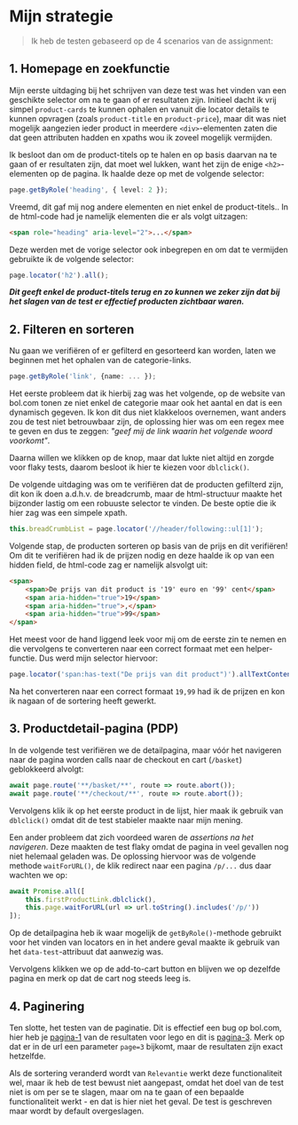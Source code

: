# Mijn strategie

> Ik heb de testen gebaseerd op de 4 scenarios van de assignment:

## 1. Homepage en zoekfunctie

Mijn eerste uitdaging bij het schrijven van deze test was het vinden van een geschikte selector om na te gaan of er resultaten zijn. Initieel dacht ik vrij simpel `product-cards` te kunnen ophalen en vanuit die locator details te kunnen opvragen (zoals `product-title` en `product-price`), maar dit was niet mogelijk aangezien ieder product in meerdere `<div>`-elementen zaten die dat geen attributen hadden en xpaths wou ik zoveel mogelijk vermijden.  

Ik besloot dan om de product-titels op te halen en op basis daarvan na te gaan of er resultaten zijn, dat moet wel lukken, want het zijn de enige `<h2>`-elementen op de pagina. Ik haalde deze op met de volgende selector:

```ts
page.getByRole('heading', { level: 2 });
```  

Vreemd, dit gaf mij nog andere elementen en niet enkel de product-titels.. In de html-code had je namelijk elementen die er als volgt uitzagen:

```html
<span role="heading" aria-level="2">...</span> 
``` 

Deze werden met de vorige selector ook inbegrepen en om dat te vermijden gebruikte ik de volgende selector:

```ts
page.locator('h2').all();
```

***Dit geeft enkel de product-titels terug en zo kunnen we zeker zijn dat bij het slagen van de test er effectief producten zichtbaar waren.***


## 2. Filteren en sorteren

Nu gaan we verifiëren of er gefilterd en gesorteerd kan worden, laten we beginnen met het ophalen van de categorie-links.

```ts
page.getByRole('link', {name: ... });
```

Het eerste probleem dat ik hierbij zag was het volgende, op de website van bol.com tonen ze niet enkel de categorie maar ook het aantal en dat is een dynamisch gegeven. Ik kon dit dus niet klakkeloos overnemen, want anders zou de test niet betrouwbaar zijn, de oplossing hier was om een regex mee te geven en dus te zeggen: *"geef mij de link waarin het volgende woord voorkomt"*.

Daarna willen we klikken op de knop, maar dat lukte niet altijd en zorgde voor flaky tests, daarom besloot ik hier te kiezen voor `dblclick()`.

De volgende uitdaging was om te verifiëren dat de producten gefilterd zijn, dit kon ik doen a.d.h.v. de breadcrumb, maar de html-structuur maakte het bijzonder lastig om een robuuste selector te vinden. De beste optie die ik hier zag was een simpele xpath.

```ts
this.breadCrumbList = page.locator('//header/following::ul[1]');
```

Volgende stap, de producten sorteren op basis van de prijs en dit verifiëren! Om dit te verifiëren had ik de prijzen nodig en deze haalde ik op van een hidden field, de html-code zag er namelijk alsvolgt uit:

```html
<span>
    <span>De prijs van dit product is '19' euro en '99' cent</span>
    <span aria-hidden="true">19</span>
    <span aria-hidden="true">,</span>
    <span aria-hidden="true">99</span>
</span>
```

Het meest voor de hand liggend leek voor mij om de eerste zin te nemen en die vervolgens te converteren naar een correct formaat met een helper-functie. Dus werd mijn selector hiervoor:

```ts
page.locator('span:has-text("De prijs van dit product")').allTextContents();
```

Na het converteren naar een correct formaat `19,99` had ik de prijzen en kon ik nagaan of de sortering heeft gewerkt. 


## 3. Productdetail-pagina (PDP)

In de volgende test verifiëren we de detailpagina, maar vóór het navigeren naar de pagina worden calls naar de checkout en cart (`/basket`) geblokkeerd alvolgt:

```ts
await page.route('**/basket/**', route => route.abort());
await page.route('**/checkout/**', route => route.abort());
```

Vervolgens klik ik op het eerste product in de lijst, hier maak ik gebruik van `dblclick()` omdat dit de test stabieler maakte naar mijn mening. 

Een ander probleem dat zich voordeed waren de *assertions na het navigeren*. Deze maakten de test flaky omdat de pagina in veel gevallen nog niet helemaal geladen was. De oplossing hiervoor was de volgende methode `waitForURL()`, de klik redirect naar een pagina `/p/...` dus daar wachten we op:

```ts
await Promise.all([
    this.firstProductLink.dblclick(),
    this.page.waitForURL(url => url.toString().includes('/p/'))
]); 
```

Op de detailpagina heb ik waar mogelijk de `getByRole()`-methode gebruikt voor het vinden van locators en in het andere geval maakte ik gebruik van het `data-test`-attribuut dat aanwezig was.

Vervolgens klikken we op de add-to-cart button en blijven we op dezelfde pagina en merk op dat de cart nog steeds leeg is.


## 4. Paginering 

Ten slotte, het testen van de paginatie. Dit is effectief een bug op bol.com, hier heb je [pagina-1](https://www.bol.com/nl/nl/s/?searchtext=lego) van de resultaten voor lego en dit is [pagina-3](https://www.bol.com/nl/nl/s/?searchtext=lego&page=3&bltgh=60cd04c7-17f1-45a9-bb91-b85cf594e87d.g.i.QueryContextHook). Merk op dat er in de url een parameter `page=3` bijkomt, maar de resultaten zijn exact hetzelfde. 

Als de sortering veranderd wordt van `Relevantie` werkt deze functionaliteit wel, maar ik heb de test bewust niet aangepast, omdat het doel van de test niet is om per se te slagen, maar om na te gaan of een bepaalde functionaliteit werkt - en dat is hier niet het geval. De test is geschreven maar wordt by default overgeslagen.